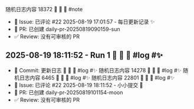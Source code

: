 随机日志内容 18372  📜 🐛 📸  #note
- 💬 Issue: 已评论 #22
2025-08-19 17:01:57 - 每日更新记录 ✨
- 🔀 PR: 已创建 daily-pr-20250819090159-sun
- ✅ Review: 没有可审核的 PR
## 2025-08-19 18:11:52 - Run 1  📸 📸 📜  #log #✨
- 📝 Commit: 更新日志  📸 📸 📜  #log #✨
随机日志内容 14278  📸 📸 📜  #log #✨
随机日志内容 6465  📸 📸 📜  #log #✨
随机日志内容 22801  📸 📸 📜  #log #✨
- 💬 Issue: 已评论 #22
2025-08-19 18:11:52 - 小小提交 🌸
- 🔀 PR: 已创建 daily-pr-20250819101154-moon
- ✅ Review: 没有可审核的 PR
